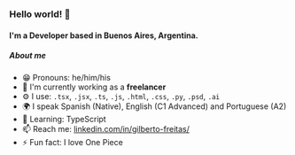 ### Hello world! 👋

#### I'm a Developer based in Buenos Aires, Argentina. 

##### About me

- 😁 Pronouns: he/him/his
- 🏢 I'm currently working as a **freelancer**
- ⚙️ I use: `.tsx`, `.jsx`, `.ts`, `.js`, `.html`, `.css`, `.py`, `.psd`, `.ai`
- 🌍 I speak Spanish (Native), English (C1 Advanced) and Portuguese (A2)
- 🌱 Learning: TypeScript
- 📫 Reach me: [linkedin.com/in/gilberto-freitas/](https://www.linkedin.com/in/gilberto-freitas/)
- ⚡️ Fun fact: I love One Piece
